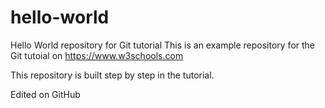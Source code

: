# hello-world
Hello World repository for Git tutorial
This is an example repository for the Git tutoial on https://www.w3schools.com

This repository is built step by step in the tutorial. 

Edited on GitHub

